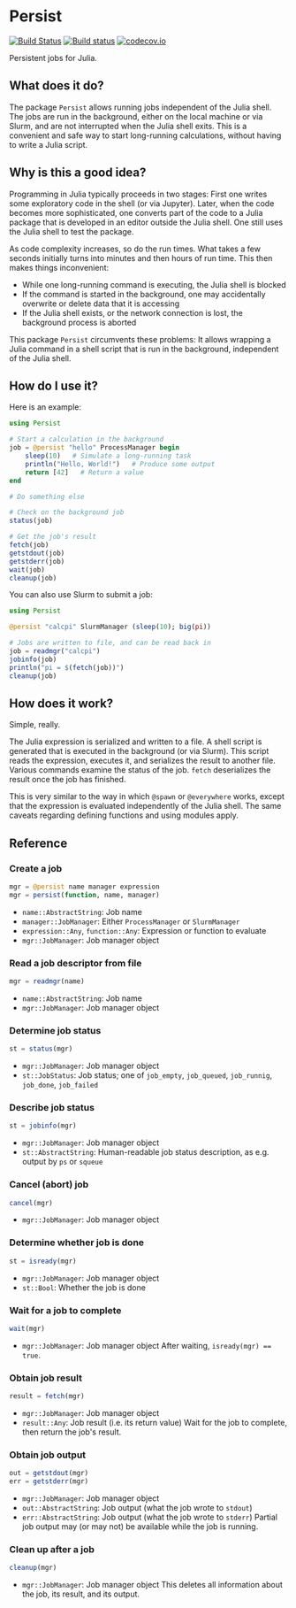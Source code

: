# Persist

[![Build Status](https://travis-ci.org/eschnett/Persist.jl.svg?branch=master)](https://travis-ci.org/eschnett/Persist.jl)
[![Build status](https://ci.appveyor.com/api/projects/status/yxffg2v2tb90vnf2?svg=true)](https://ci.appveyor.com/project/eschnett/persist-jl)
[![codecov.io](https://codecov.io/github/eschnett/Persist.jl/coverage.svg?branch=master)](https://codecov.io/github/eschnett/Persist.jl?branch=master)

Persistent jobs for Julia.

## What does it do?

The package `Persist` allows running jobs independent of the Julia shell. The jobs are run in the background, either on the local machine or via Slurm, and are not interrupted when the Julia shell exits. This is a convenient and safe way to start long-running calculations, without having to write a Julia script.

## Why is this a good idea?

Programming in Julia typically proceeds in two stages: First one writes some exploratory code in the shell (or via Jupyter). Later, when the code becomes more sophisticated, one converts part of the code to a Julia package that is developed in an editor outside the Julia shell. One still uses the Julia shell to test the package.

As code complexity increases, so do the run times. What takes a few seconds initially turns into minutes and then hours of run time. This then makes things inconvenient:
- While one long-running command is executing, the Julia shell is blocked
- If the command is started in the background, one may accidentally overwrite or delete data that it is accessing
- If the Julia shell exists, or the network connection is lost, the background process is aborted

This package `Persist` circumvents these problems: It allows wrapping a Julia command in a shell script that is run in the background, independent of the Julia shell.

## How do I use it?

Here is an example:

```Julia
using Persist

# Start a calculation in the background
job = @persist "hello" ProcessManager begin
    sleep(10)   # Simulate a long-running task
    println("Hello, World!")   # Produce some output
    return [42]   # Return a value
end

# Do something else

# Check on the background job
status(job)

# Get the job's result
fetch(job)
getstdout(job)
getstderr(job)
wait(job)
cleanup(job)
```

You can also use Slurm to submit a job:

```Julia
using Persist

@persist "calcpi" SlurmManager (sleep(10); big(pi))

# Jobs are written to file, and can be read back in
job = readmgr("calcpi")
jobinfo(job)
println("pi = $(fetch(job))")
cleanup(job)
```

## How does it work?

Simple, really.

The Julia expression is serialized and written to a file. A shell script is generated that is executed in the background (or via Slurm). This script reads the expression, executes it, and serializes the result to another file. Various commands examine the status of the job. `fetch` deserializes the result once the job has finished.

This is very similar to the way in which `@spawn` or `@everywhere` works, except that the expression is evaluated independently of the Julia shell. The same caveats regarding defining functions and using modules apply.

## Reference

### Create a job
```Julia
mgr = @persist name manager expression
mgr = persist(function, name, manager)
```
- `name::AbstractString`: Job name
- `manager::JobManager`: Either `ProcessManager` or `SlurmManager`
- `expression::Any`, `function::Any`: Expression or function to evaluate
- `mgr::JobManager`: Job manager object

### Read a job descriptor from file
```Julia
mgr = readmgr(name)
```
- `name::AbstractString`: Job name
- `mgr::JobManager`: Job manager object

### Determine job status
```Julia
st = status(mgr)
```
- `mgr::JobManager`: Job manager object
- `st::JobStatus`: Job status; one of `job_empty`, `job_queued`, `job_runnig`, `job_done`, `job_failed`

### Describe job status
```Julia
st = jobinfo(mgr)
```
- `mgr::JobManager`: Job manager object
- `st::AbstractString`: Human-readable job status description, as e.g. output by `ps` or `squeue`

### Cancel (abort) job
```Julia
cancel(mgr)
```
- `mgr::JobManager`: Job manager object

### Determine whether job is done
```Julia
st = isready(mgr)
```
- `mgr::JobManager`: Job manager object
- `st::Bool`: Whether the job is done

### Wait for a job to complete
```Julia
wait(mgr)
```
- `mgr::JobManager`: Job manager object
After waiting, `isready(mgr) == true`.

### Obtain job result
```Julia
result = fetch(mgr)
```
- `mgr::JobManager`: Job manager object
- `result::Any`: Job result (i.e. its return value)
Wait for the job to complete, then return the job's result.

### Obtain job output
```Julia
out = getstdout(mgr)
err = getstderr(mgr)
```
- `mgr::JobManager`: Job manager object
- `out::AbstractString`: Job output (what the job wrote to `stdout`)
- `err::AbstractString`: Job output (what the job wrote to `stderr`)
Partial job output may (or may not) be available while the job is running.

### Clean up after a job
```Julia
cleanup(mgr)
```
- `mgr::JobManager`: Job manager object
This deletes all information about the job, its result, and its output.
